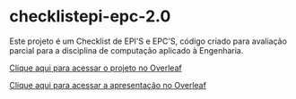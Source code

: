 # checklistepi-epc-2.0
Este projeto é um Checklist de EPI'S e EPC'S, código criado para avaliação parcial para a disciplina de computação aplicado à Engenharia.

[Clique aqui para acessar o projeto no Overleaf](https://www.overleaf.com/read/kvpxfsrfkryx#eff076)


[Clique aqui para acessar a apresentação no Overleaf](https://www.overleaf.com/read/shjqvjjqyfcn#6d94aa)
